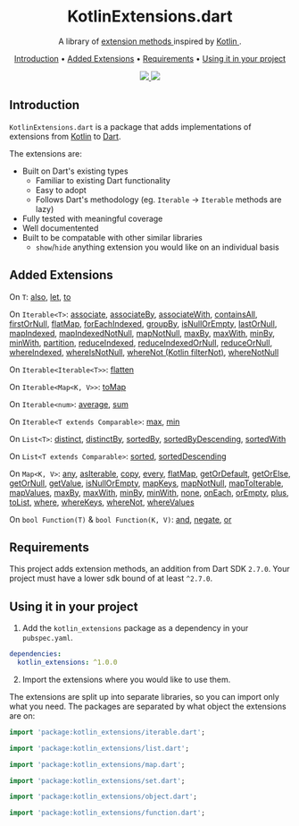 <h1 align="center">
KotlinExtensions.dart
</h1>

<p align="center">
  A library of <a href='https://dart.dev/guides/language/extension-methods'> extension methods </a> inspired by <a href="https://kotlinlang.org/"> Kotlin </a>.
</p>

<p align="center">
  <a href="#introduction">Introduction</a> •
  <a href="#added-extensions">Added Extensions</a> •
  <a href="#requirements">Requirements</a> •
  <a href="#using-it-in-your-project">Using it in your project</a>
</p>

<p align="center">
  <a href="https://travis-ci.com/DanielChurch/KtXt.dart">
    <img src="https://travis-ci.com/DanielChurch/KtXt.dart.svg?branch=master">
  </a>
  <a href="https://codecov.io/gh/DanielChurch/KtXt.dart">
    <img src="https://codecov.io/gh/DanielChurch/KtXt.dart/branch/master/graph/badge.svg">
  </a>
</p>

## Introduction

`KotlinExtensions.dart` is a package that adds implementations of extensions from [Kotlin](https://kotlinlang.org/) to [Dart](https://dart.dev/).

The extensions are:
  - Built on Dart's existing types
    - Familiar to existing Dart functionality
    - Easy to adopt
    - Follows Dart's methodology (eg. `Iterable` -> `Iterable` methods are lazy)
  - Fully tested with meaningful coverage
  - Well documentented
  - Built to be compatable with other similar libraries
    - `show`/`hide` anything extension you would like on an individual basis

## Added Extensions

On `T`: [also](doc/object.md#also), [let](doc/object.md#let), [to](doc/object.md#to)

On `Iterable<T>`: [associate](doc/iterable.md#associate), [associateBy](doc/iterable.md#associateBy), [associateWith](doc/iterable.md#associateWith), [containsAll](doc/iterable.md#containsAll), [firstOrNull](doc/iterable.md#firstOrNull), [flatMap](doc/iterable.md#flatMap), [forEachIndexed](doc/iterable.md#forEachIndexed), [groupBy](doc/iterable.md#groupBy), [isNullOrEmpty](doc/iterable.md#isNullOrEmpty), [lastOrNull](doc/iterable.md#lastOrNull), [mapIndexed](doc/iterable.md#mapIndexed), [mapIndexedNotNull](doc/iterable.md#mapIndexedNotNull), [mapNotNull](doc/iterable.md#mapNotNull), [maxBy](doc/iterable.md#maxBy), [maxWith](doc/iterable.md#maxWith), [minBy](doc/iterable.md#minBy), [minWith](doc/iterable.md#minWith), [partition](doc/iterable.md#partition), [reduceIndexed](doc/iterable.md#reduceIndexed), [reduceIndexedOrNull](doc/iterable.md#reduceIndexedOrNull-not-from-kotlin), [reduceOrNull](doc/iterable.md#reduceOrNull-not-from-kotlin), [whereIndexed](doc/iterable.md#whereIndexed-kotlin-filterIndexed), [whereIsNotNull](doc/iterable.md#whereIsNotNull-not-from-kotlin), [whereNot (Kotlin filterNot)](doc/iterable.md#whereNot-kotlin-filterNot), [whereNotNull](doc/iterable.md#whereNotNull-kotlin-filterNotNull)

On `Iterable<Iterable<T>>`: [flatten](doc/iterable.md#flatten)

On `Iterable<Map<K, V>>`: [toMap](doc/iterable.md#toMap)

On `Iterable<num>`: [average](doc/iterable.md#average), [sum](doc/iterable.md#sum)

On `Iterable<T extends Comparable>`: [max](doc/iterable.md#max), [min](doc/iterable.md#min)

On `List<T>`: [distinct](doc/list.md#distinct), [distinctBy](doc/list.md#distinctBy), [sortedBy](doc/list.md#sortedBy), [sortedByDescending](doc/list.md#sortedByDescending), [sortedWith](doc/list.md#sortedWith)

On `List<T extends Comparable>`: [sorted](doc/list.md#sorted), [sortedDescending](doc/list.md#sortedDescending)

On `Map<K, V>`: [any](doc/map.md#any), [asIterable](doc/map.md#asIterable), [copy](doc/map.md#copy), [every](doc/map.md#every), [flatMap](doc/map.md#flatMap), [getOrDefault](doc/map.md#getOrDefault), [getOrElse](doc/map.md#getOrElse), [getOrNull](doc/map.md#getOrNull), [getValue](doc/map.md#getValue), [isNullOrEmpty](doc/map.md#isNullOrEmpty), [mapKeys](doc/map.md#mapKeys), [mapNotNull](doc/map.md#mapNotNull), [mapToIterable](doc/map.md#mapToIterable), [mapValues](doc/map.md#mapValues), [maxBy](doc/map.md#maxBy), [maxWith](doc/map.md#maxWith), [minBy](doc/map.md#minBy), [minWith](doc/map.md#minWith), [none](doc/map.md#none), [onEach](doc/map.md#onEach), [orEmpty](doc/map.md#orEmpty), [plus](doc/map.md#plus), [toList](doc/map.md#toList), [where](doc/map.md#where), [whereKeys](doc/map.md#whereKeys), [whereNot](doc/map.md#whereNot), [whereValues](doc/map.md#whereValues)

On `bool Function(T)` & `bool Function(K, V)`: [and](doc/function.md#and), [negate](doc/function.md#negate), [or](doc/function.md#or)

## Requirements

This project adds extension methods, an addition from Dart SDK `2.7.0`. Your project must have a lower sdk bound of at least `^2.7.0`.

## Using it in your project

1. Add the `kotlin_extensions` package as a dependency in your `pubspec.yaml`.

```yaml
dependencies:
  kotlin_extensions: ^1.0.0
```

2. Import the extensions where you would like to use them.

The extensions are split up into separate libraries, so you can import only what you need. The packages are separated by what object the extensions are on:

```Dart
import 'package:kotlin_extensions/iterable.dart';
```

```Dart
import 'package:kotlin_extensions/list.dart';
```

```Dart
import 'package:kotlin_extensions/map.dart';
```

```Dart
import 'package:kotlin_extensions/set.dart';
```

```Dart
import 'package:kotlin_extensions/object.dart';
```

```Dart
import 'package:kotlin_extensions/function.dart';
```
